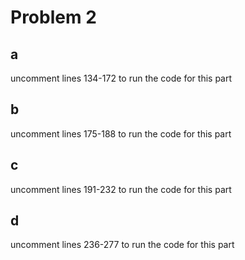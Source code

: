 # Problem 2

## a

uncomment lines 134-172 to run the code for this part

## b

uncomment lines 175-188 to run the code for this part

## c

uncomment lines 191-232 to run the code for this part

## d

uncomment lines 236-277 to run the code for this part
